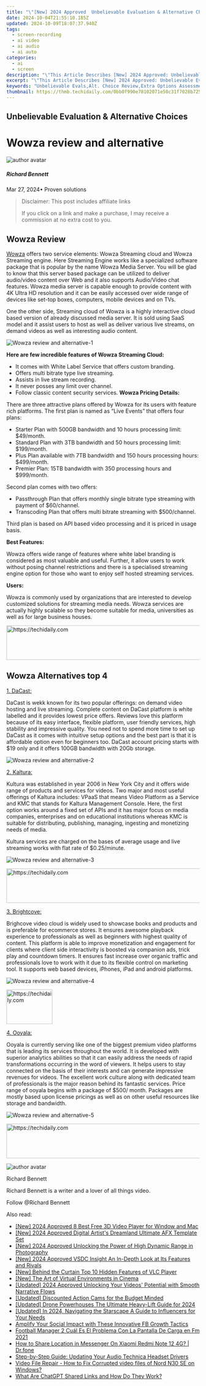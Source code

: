 ```yaml
---
title: "\"[New] 2024 Approved  Unbelievable Evaluation & Alternative Choices\""
date: 2024-10-04T21:55:10.185Z
updated: 2024-10-09T18:07:37.940Z
tags: 
  - screen-recording
  - ai video
  - ai audio
  - ai auto
categories: 
  - ai
  - screen
description: "\"This Article Describes [New] 2024 Approved: Unbelievable Evaluation & Alternative Choices\""
excerpt: "\"This Article Describes [New] 2024 Approved: Unbelievable Evaluation & Alternative Choices\""
keywords: "Unbelievable Evals,Alt. Choice Review,Extra Options Assessment,Surprising Choice Test,Incredible Alternatives Scrutiny,Stunning Evaluation Variants,Astounding Other Selection"
thumbnail: https://thmb.techidaily.com/0bb0f990e78102071e50c31f7028b725d7f6b1084837b38e9693d564989750d9.jpg
---
```


## Unbelievable Evaluation & Alternative Choices

# Wowza review and alternative

![author avatar](https://images.wondershare.com/filmora/article-images/richard-bennett.jpg)

##### Richard Bennett

 Mar 27, 2024• Proven solutions

>  Disclaimer: This post includes affiliate links
>
>  If you click on a link and make a purchase, I may receive a commission at no extra cost to you.
>

## Wowza Review

[Wowza]( https://www.wowza.com/) offers two service elements: Wowza Streaming cloud and Wowza Streaming engine. Here Streaming Engine works like a specialized software package that is popular by the name Wowza Media Server. You will be glad to know that this server based package can be utilized to deliver audio/video content over Web and it also supports Audio/Video chat features. Wowza media server is capable enough to provide content with 4K Ultra HD resolution and it can be easily accessed over wide range of devices like set-top boxes, computers, mobile devices and on TVs.

 One the other side, Streaming cloud of Wowza is a highly interactive cloud based version of already discussed media server. It is sold using SaaS model and it assist users to host as well as deliver various live streams, on demand videos as well as interesting audio content.

![Wowza review and alternative-1 ](https://images.wondershare.com/filmora/article-images/wowza-review-and-alternative-1.jpg)

**Here are few incredible features of Wowza Streaming Cloud:**

* It comes with White Label Service that offers custom branding.
* Offers multi bitrate type live streaming.
* Assists in live stream recording.
* It never posses any limit over channel.
* Follow classic content security services.
 **Wowza Pricing Details:**

 There are three attractive plans offered by Wowza for its users with feature rich platforms. The first plan is named as “Live Events” that offers four plans:

* Starter Plan with 500GB bandwidth and 10 hours processing limit: $49/month.
* Standard Plan with 3TB bandwidth and 50 hours processing limit: $199/month.
* Plus Plan available with 7TB bandwidth and 150 hours processing hours: $499/month.
* Premier Plan: 15TB bandwidth with 350 processing hours and $999/month.

 Second plan comes with two offers:

* Passthrough Plan that offers monthly single bitrate type streaming with payment of $60/channel.
* Transcoding Plan that offers multi bitrate streaming with $500/channel.

 Third plan is based on API based video processing and it is priced in usage basis.

 **Best Features:**

 Wowza offers wide range of features where white label branding is considered as most valuable and useful. Further, it allow users to work without posing channel restrictions and there is a specialised streaming engine option for those who want to enjoy self hosted streaming services.

 **Users:**

 Wowza is commonly used by organizations that are interested to develop customized solutions for streaming media needs. Wowza services are actually highly scalable so they become suitable for media, universities as well as for large business houses.

<!-- affiliate ads begin -->
<a href="https://appsumo.8odi.net/c/5597632/2123728/7443" target="_top" id="2123728">
  <img src="//a.impactradius-go.com/display-ad/7443-2123728" border="0" alt="https://techidaily.com" width="728" height="90"/>
</a>
<img height="0" width="0" src="https://appsumo.8odi.net/i/5597632/2123728/7443" style="position:absolute;visibility:hidden;" border="0" />
<!-- affiliate ads end -->

## Wowza Alternatives top 4

[1. DaCast:](https://www.dacast.com )

 DaCast is wekk known for its two popular offerings: on demand video hosting and live streaming. Complete content on DaCast platform is white labelled and it provides lowest price offers. Reviews love this platform because of its easy interface, flexible platform, user friendly services, high stability and impressive quality. You need not to spend more time to set up DaCast as it comes with intuitive setup options and the best part is that it is affordable option even for beginners too. DaCast account pricing starts with $19 only and it offers 100GB bandwidth with 20Gb storage.

![Wowza review and alternative-2 ](https://images.wondershare.com/filmora/article-images/wowza-review-and-alternative-2.jpg)

[2. Kaltura:]( https://corp.kaltura.com/)

 Kultura was established in year 2006 in New York City and it offers wide range of products and services for videos. Two major and most useful offerings of Kaltura includes: VPaaS that means Video Platform as a Service and KMC that stands for Kaltura Management Console. Here, the first option works around a fixed set of APIs and it has major focus on media companies, enterprises and on educational institutions whereas KMC is suitable for distributing, publishing, managing, ingesting and monetizing needs of media.

 Kultura services are charged on the bases of average usage and live streaming works with flat rate of $0.25/minute.

![Wowza review and alternative-3 ](https://images.wondershare.com/filmora/article-images/wowza-review-and-alternative-3.jpg)

<!-- affiliate ads begin -->
<a href="https://aidotcom.pxf.io/c/5597632/2134501/19576" target="_top" id="2134501">
  <img src="//a.impactradius-go.com/display-ad/19576-2134501" border="0" alt="https://techidaily.com" width="640" height="90"/>
</a>
<img height="0" width="0" src="https://aidotcom.pxf.io/i/5597632/2134501/19576" style="position:absolute;visibility:hidden;" border="0" />
<!-- affiliate ads end -->

[3. Brightcove:](https://www.brightcove.com/en/online-video-platform )

 Brighcove video cloud is widely used to showcase books and products and is preferable for ecommerce stores. It ensures awesome playback experience to professionals as well as beginners with highest quality of content. This platform is able to improve monetization and engagement for clients where client side interactivity is boosted via companion ads, trick play and countdown timers. It ensures fast increase over organic traffic and professionals love to work with it due to its flexible control on marketing tool. It supports web based devices, iPhones, iPad and android platforms.

![Wowza review and alternative-4 ](https://images.wondershare.com/filmora/article-images/wowza-review-and-alternative-4.jpg)

<!-- affiliate ads begin -->
<a href="https://bluetties.sjv.io/c/5597632/2141688/17094" target="_top" id="2141688">
  <img src="//a.impactradius-go.com/display-ad/17094-2141688" border="0" alt="https://techidaily.com" width="120" height="90"/>
</a>
<img height="0" width="0" src="https://bluetties.sjv.io/i/5597632/2141688/17094" style="position:absolute;visibility:hidden;" border="0" />
<!-- affiliate ads end -->

[4. Ooyala:](http://www.ooyala.com/solutions/broadcasters-and-operators )

 Ooyala is currently serving like one of the biggest premium video platforms that is leading its services throughout the world. It is developed with superior analytics abilities so that it can easily address the needs of rapid transformations occurring in the word of viewers. It helps users to stay connected on the basis of their interests and can generate impressive revenues for videos. The excellent work culture along with dedicated team of professionals is the major reason behind its fantastic services. Price range of ooyala begins with a package of $500/ month. Packages are mostly based upon license pricings as well as on other useful resources like storage and bandwidth.

![ Wowza review and alternative-5](https://images.wondershare.com/filmora/article-images/wowza-review-and-alternative-5.jpg)

<!-- affiliate ads begin -->
<a href="https://aligracehair.sjv.io/c/5597632/1902309/19272" target="_top" id="1902309">
  <img src="//a.impactradius-go.com/display-ad/19272-1902309" border="0" alt="https://techidaily.com" width="728" height="90"/>
</a>
<img height="0" width="0" src="https://aligracehair.sjv.io/i/5597632/1902309/19272" style="position:absolute;visibility:hidden;" border="0" />
<!-- affiliate ads end -->

![author avatar](https://images.wondershare.com/filmora/article-images/richard-bennett.jpg)

Richard Bennett

Richard Bennett is a writer and a lover of all things video.

Follow @Richard Bennett


<ins class="adsbygoogle"
     style="display:block"
     data-ad-format="autorelaxed"
     data-ad-client="ca-pub-7571918770474297"
     data-ad-slot="1223367746"></ins>



<ins class="adsbygoogle"
     style="display:block"
     data-ad-client="ca-pub-7571918770474297"
     data-ad-slot="8358498916"
     data-ad-format="auto"
     data-full-width-responsive="true"></ins>


<span class="atpl-alsoreadstyle">Also read:</span>
<div><ul>
<li><a href="https://fox-access.techidaily.com/new-2024-approved-8-best-free-3d-video-player-for-window-and-mac/"><u>[New] 2024 Approved 8 Best Free 3D Video Player for Window and Mac</u></a></li>
<li><a href="https://fox-access.techidaily.com/new-2024-approved-digital-artists-dreamland-ultimate-afx-template-set/"><u>[New] 2024 Approved Digital Artist's Dreamland Ultimate AFX Template Set</u></a></li>
<li><a href="https://fox-access.techidaily.com/new-2024-approved-unlocking-the-power-of-high-dynamic-range-in-photography/"><u>[New] 2024 Approved Unlocking the Power of High Dynamic Range in Photography</u></a></li>
<li><a href="https://remote-screen-capture.techidaily.com/new-2024-approved-vsdc-insight-an-in-depth-look-at-its-features-and-rivals/"><u>[New] 2024 Approved VSDC Insight An In-Depth Look at Its Features and Rivals</u></a></li>
<li><a href="https://fox-access.techidaily.com/new-behind-the-curtain-top-10-hidden-features-of-vlc-player/"><u>[New] Behind the Curtain Top 10 Hidden Features of VLC Player</u></a></li>
<li><a href="https://some-skills.techidaily.com/new-the-art-of-virtual-environments-in-cinema/"><u>[New] The Art of Virtual Environments in Cinema</u></a></li>
<li><a href="https://fox-access.techidaily.com/updated-2024-approved-unlocking-your-videos-potential-with-smooth-narrative-flows/"><u>[Updated] 2024 Approved Unlocking Your Videos' Potential with Smooth Narrative Flows</u></a></li>
<li><a href="https://fox-access.techidaily.com/updated-discounted-action-cams-for-the-budget-minded/"><u>[Updated] Discounted Action Cams for the Budget Minded</u></a></li>
<li><a href="https://fox-access.techidaily.com/updated-drone-powerhouses-the-ultimate-heavy-lift-guide-for-2024/"><u>[Updated] Drone Powerhouses The Ultimate Heavy-Lift Guide for 2024</u></a></li>
<li><a href="https://instagram-clips.techidaily.com/updated-in-2024-navigating-the-starscape-a-guide-to-influencers-for-your-needs/"><u>[Updated] In 2024, Navigating the Starscape A Guide to Influencers for Your Needs</u></a></li>
<li><a href="https://facebook-videos.techidaily.com/amplify-your-social-impact-with-these-innovative-fb-growth-tactics/"><u>Amplify Your Social Impact with These Innovative FB Growth Tactics</u></a></li>
<li><a href="https://win-blog.techidaily.com/football-manager-2-cual-es-el-problema-con-la-pantalla-de-carga-en-fm-2021/"><u>Football Manager 2 Cuál Es El Problema Con La Pantalla De Carga en Fm 2021</u></a></li>
<li><a href="https://fake-location.techidaily.com/how-to-share-location-in-messenger-on-xiaomi-redmi-note-12-4g-drfone-by-drfone-virtual-android/"><u>How to Share Location in Messenger On Xiaomi Redmi Note 12 4G? | Dr.fone</u></a></li>
<li><a href="https://win-amazing.techidaily.com/step-by-step-guide-updating-your-audio-technica-headset-drivers/"><u>Step-by-Step Guide: Updating Your Audio Technica Headset Drivers</u></a></li>
<li><a href="https://techidaily.com/video-file-repair-how-to-fix-corrupted-video-files-of-nord-n30-se-on-windows-by-stellar-video-repair-mobile-video-repair/"><u>Video File Repair - How to Fix Corrupted video files of Nord N30 SE on Windows?</u></a></li>
<li><a href="https://tech-haven.techidaily.com/what-are-chatgpt-shared-links-and-how-do-they-work/"><u>What Are ChatGPT Shared Links and How Do They Work?</u></a></li>
</ul></div>


